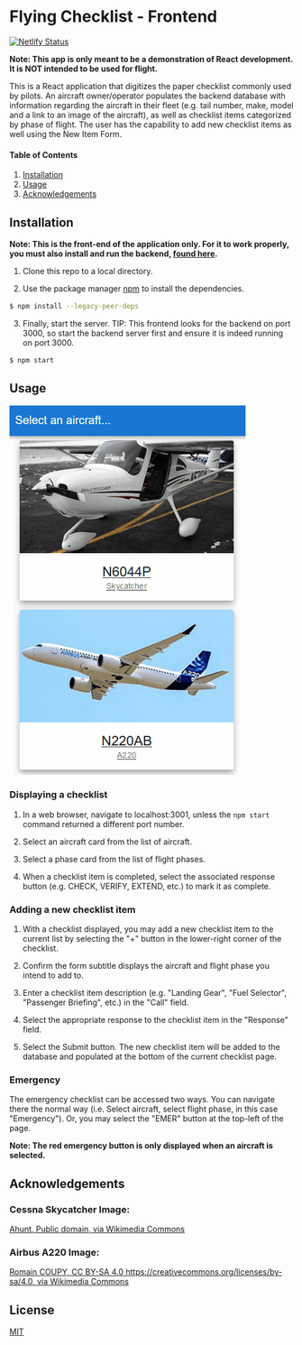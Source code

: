 # Flying Checklist - Frontend
[![Netlify Status](https://api.netlify.com/api/v1/badges/63103503-bd13-497a-adcf-b5c71094f99c/deploy-status)](https://app.netlify.com/sites/pilotchecklist/deploys)

**Note: This app is only meant to be a demonstration of React development. It is NOT intended to be used for flight.**

This is a React application that digitizes the paper checklist commonly used by pilots. An aircraft owner/operator populates the backend database with information regarding the aircraft in their fleet (e.g. tail number, make, model and a link to an image of the aircraft), as well as checklist items categorized by phase of flight. The user has the capability to add new checklist items as well using the New Item Form.

#### Table of Contents
1. [Installation](#installation)
2. [Usage](#usage)
3. [Acknowledgements](#acknowledgements)

## Installation

**Note: This is the front-end of the application only. For it to work properly, you must also install and run the backend, [found here](https://github.com/NicMortelliti/checklist-backend).**

1. Clone this repo to a local directory.

2. Use the package manager [npm](https://www.npmjs.com/) to install the dependencies.

```bash
$ npm install --legacy-peer-deps
```

3. Finally, start the server. TIP: This frontend looks for the backend on port 3000, so start the backend server first and ensure it is indeed running on port 3000.

```bash
$ npm start
```

## Usage

![Usage demo](assets/screencasts/UsageDemo.gif)

### Displaying a checklist

1. In a web browser, navigate to localhost:3001, unless the `npm start` command returned a different port number.

2. Select an aircraft card from the list of aircraft.

3. Select a phase card from the list of flight phases.

4. When a checklist item is completed, select the associated response button (e.g. CHECK, VERIFY, EXTEND, etc.) to mark it as complete.

### Adding a new checklist item

1. With a checklist displayed, you may add a new checklist item to the current list by selecting the "+" button in the lower-right corner of the checklist.

2. Confirm the form subtitle displays the aircraft and flight phase you intend to add to.

3. Enter a checklist item description (e.g. "Landing Gear", "Fuel Selector", "Passenger Briefing", etc.) in the "Call" field.

4. Select the appropriate response to the checklist item in the "Response" field.

5. Select the Submit button. The new checklist item will be added to the database and populated at the bottom of the current checklist page.

### Emergency

The emergency checklist can be accessed two ways. You can navigate there the normal way (i.e. Select aircraft, select flight phase, in this case "Emergency"). Or, you may select the "EMER" button at the top-left of the page.

**Note: The red emergency button is only displayed when an aircraft is selected.**

## Acknowledgements

### Cessna Skycatcher Image:

[Ahunt, Public domain, via Wikimedia Commons](https://upload.wikimedia.org/wikipedia/commons/thumb/4/4b/Cessna_162_Skycatcher_N5201K_0998.JPG/320px-Cessna_162_Skycatcher_N5201K_0998.JPG)

### Airbus A220 Image:

[Romain COUPY, CC BY-SA 4.0 <https://creativecommons.org/licenses/by-sa/4.0>, via Wikimedia Commons](https://upload.wikimedia.org/wikipedia/commons/thumb/8/8c/Airbus_A220-300.jpg/320px-Airbus_A220-300.jpg)

## License

[MIT](https://choosealicense.com/licenses/mit/)

